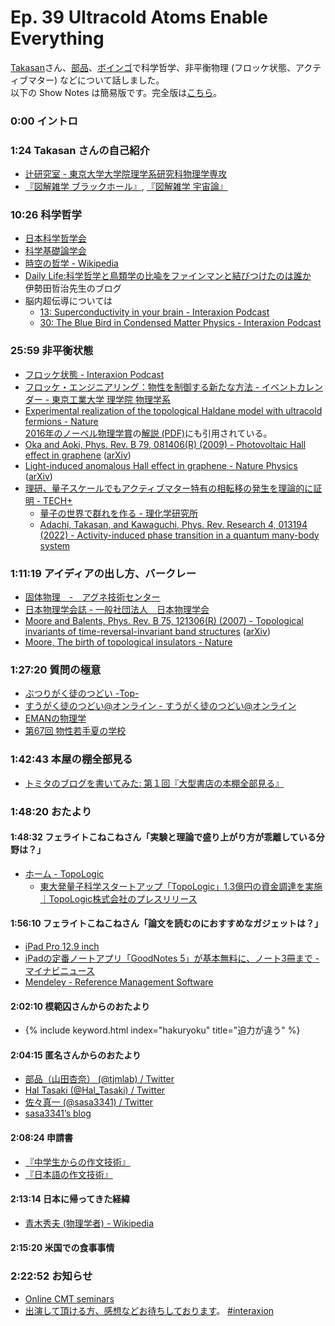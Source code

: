 # Ep. 39 Ultracold Atoms Enable Everything

[Takasan](https://twitter.com/takasan_san_san)さん、[部品](https://twitter.com/tjmlab)、[ボインゴ](https://twitter.com/toshakuukan)で科学哲学、非平衡物理 (フロッケ状態、アクティブマター) などについて話しました。  
以下の Show Notes は簡易版です。完全版は[こちら](https://interaxion-podcast.github.io/39)。

### 0:00 イントロ

### 1:24 Takasan さんの自己紹介

- [辻研究室 - 東京大学大学院理学系研究科物理学専攻](http://dyn.phys.s.u-tokyo.ac.jp/home/)
- [『図解雑学 ブラックホール』](https://amzn.to/3MZ74IF), [『図解雑学 宇宙論』](https://amzn.to/3N6sbc2)

### 10:26 科学哲学

- [日本科学哲学会](http://pssj.info/)
- [科学基礎論学会](https://phsc.jp/)
- [時空の哲学 - Wikipedia](https://ja.wikipedia.org/wiki/%E6%99%82%E7%A9%BA%E3%81%AE%E5%93%B2%E5%AD%A6)
- [Daily Life:科学哲学と鳥類学の比喩をファインマンと結びつけたのは誰か](http://blog.livedoor.jp/iseda503/archives/1902793.html)  
  伊勢田哲治先生のブログ
- 脳内超伝導については
  - [13: Superconductivity in your brain - Interaxion Podcast](https://interaxion-podcast.github.io/13)
  - [30: The Blue Bird in Condensed Matter Physics - Interaxion Podcast](https://interaxion-podcast.github.io/30)

### 25:59 非平衡状態

- [フロッケ状態 - Interaxion Podcast](https://interaxion-podcast.github.io/keywords/floquet-state/)
- [フロッケ・エンジニアリング：物性を制御する新たな方法 - イベントカレンダー - 東京工業大学 理学院 物理学系](https://educ.titech.ac.jp/phys/event_information/2017/054035.html)
- [Experimental realization of the topological Haldane model with ultracold fermions - Nature](https://www.nature.com/articles/nature13915)  
  [2016年のノーベル物理学賞](https://www.nobelprize.org/prizes/physics/2016/summary/)の[解説 (PDF)](https://www.nobelprize.org/uploads/2018/06/advanced-physicsprize2016.pdf)にも引用されている。
- [Oka and Aoki, Phys. Rev. B 79, 081406(R) (2009) - Photovoltaic Hall effect in graphene](https://journals.aps.org/prb/abstract/10.1103/PhysRevB.79.081406) ([arXiv](https://arxiv.org/abs/0807.4767))
- [Light-induced anomalous Hall effect in graphene - Nature Physics](https://www.nature.com/articles/s41567-019-0698-y) ([arXiv](https://arxiv.org/abs/1811.03522))
- [理研、量子スケールでもアクティブマター特有の相転移の発生を理論的に証明 - TECH+](https://news.mynavi.jp/techplus/article/20220322-2299852/)
  - [量子の世界で群れを作る - 理化学研究所](https://www.riken.jp/press/2022/20220317_1/index.html)
  - [Adachi, Takasan, and Kawaguchi, Phys. Rev. Research 4, 013194 (2022) - Activity-induced phase transition in a quantum many-body system](https://journals.aps.org/prresearch/abstract/10.1103/PhysRevResearch.4.013194)

### 1:11:19 アイディアの出し方、バークレー

- [固体物理　-　アグネ技術センター](https://www.agne.co.jp/kotaibutsuri/)
- [日本物理学会誌 - 一般社団法人　日本物理学会](https://www.jps.or.jp/books/gakkaishi.php)
- [Moore and Balents, Phys. Rev. B 75, 121306(R) (2007) - Topological invariants of time-reversal-invariant band structures](https://journals.aps.org/prb/abstract/10.1103/PhysRevB.75.121306) ([arXiv](https://arxiv.org/abs/cond-mat/0607314))
- [Moore, The birth of topological insulators - Nature](https://www.nature.com/articles/nature08916)

### 1:27:20 質問の極意

- [ぶつりがく徒のつどい -Top-](http://physicstsudoi.client.jp/)
- [すうがく徒のつどい@オンライン - すうがく徒のつどい@オンライン](https://tsudoionline.netlify.app/)
- [EMANの物理学](https://eman-physics.net/)
- [第67回 物性若手夏の学校](https://cmpss.jp/index.php)

### 1:42:43 本屋の棚全部見る

- [トミタのブログを書いてみた: 第１回『大型書店の本棚全部見る』](http://tomitanoblogwokaitemita.blogspot.com/2018/08/blog-post_17.html)

### 1:48:20 おたより

#### 1:48:32 フェライトこねこねさん「実験と理論で盛り上がり方が乖離している分野は？」

- [ホーム - TopoLogic](https://www.topologic.jp/)
  - [東大発量子科学スタートアップ「TopoLogic」1.3億円の資金調達を実施｜TopoLogic株式会社のプレスリリース](https://prtimes.jp/main/html/rd/p/000000003.000094429.html)

#### 1:56:10 フェライトこねこねさん「論文を読むのにおすすめなガジェットは？」

- [iPad Pro 12.9 inch](https://amzn.to/3OmBQwK)
- [iPadの定番ノートアプリ「GoodNotes 5」が基本無料に、ノート3冊まで - マイナビニュース](https://news.mynavi.jp/article/20220407-2315800/)
- [Mendeley - Reference Management Software](https://www.mendeley.com/)

#### 2:02:10 模範囚さんからのおたより

- {% include keyword.html index="hakuryoku" title="迫力が違う" %}

#### 2:04:15 匿名さんからのおたより

- [部品（山田杏奈） (@tjmlab) / Twitter](https://twitter.com/tjmlab)
- [Hal Tasaki (@Hal_Tasaki) / Twitter](https://twitter.com/Hal_Tasaki)
- [佐々真一 (@sasa3341) / Twitter](https://twitter.com/sasa3341)
- [sasa3341’s blog](https://sasa3341.hatenadiary.jp/)

#### 2:08:24 申請書

- [『中学生からの作文技術』](https://amzn.to/3A6v4qv)
- [『日本語の作文技術』](https://amzn.to/3QM8ppl)

#### 2:13:14 日本に帰ってきた経緯

- [青木秀夫 (物理学者) - Wikipedia](https://ja.wikipedia.org/wiki/%E9%9D%92%E6%9C%A8%E7%A7%80%E5%A4%AB_(%E7%89%A9%E7%90%86%E5%AD%A6%E8%80%85))

#### 2:15:20 米国での食事事情

### 2:22:52 お知らせ

- [Online CMT seminars](https://shinaoka.github.io/online_CMT_seminars/)
- [出演して頂ける方、感想などお待ちしております](https://interaxion-podcast.github.io/feedback/)。 [#interaxion](https://twitter.com/hashtag/interaxion)
